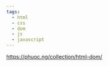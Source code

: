```yaml
---
tags:
  - html
  - css
  - dom
  - js
  - javascript
---
```

https://phuoc.ng/collection/html-dom/

